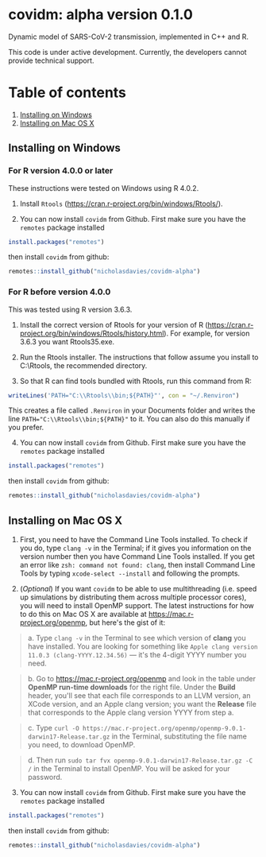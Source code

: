 # covidm: alpha version 0.1.0

Dynamic model of SARS-CoV-2 transmission, implemented in C++ and R.

This code is under active development. Currently, the developers cannot provide technical support.

# Table of contents

1. [Installing on Windows](#installing-on-windows)
2. [Installing on Mac OS X](#installing-on-mac-os-x)

## Installing on Windows

### For R version 4.0.0 or later

These instructions were tested on Windows using R 4.0.2.

1. Install `Rtools` (https://cran.r-project.org/bin/windows/Rtools/).

2. You can now install `covidm` from Github. First make sure you have the `remotes` package installed
```R
install.packages("remotes")
```
then install `covidm` from github:
```R
remotes::install_github("nicholasdavies/covidm-alpha")
```

### For R before version 4.0.0

This was tested using R version 3.6.3.

1. Install the correct version of Rtools for your version of R (https://cran.r-project.org/bin/windows/Rtools/history.html). For example, for version 3.6.3 you want Rtools35.exe.

2. Run the Rtools installer. The instructions that follow assume you install to C:\Rtools, the recommended directory.

3. So that R can find tools bundled with Rtools, run this command from R:
```R
writeLines('PATH="C:\\Rtools\\bin;${PATH}"', con = "~/.Renviron")
```
This creates a file called `.Renviron` in your Documents folder and writes the line `PATH="C:\\Rtools\\bin;${PATH}"` to it. You can also do this manually if you prefer.

4. You can now install `covidm` from Github. First make sure you have the `remotes` package installed
```R
install.packages("remotes")
```
then install `covidm` from github:
```R
remotes::install_github("nicholasdavies/covidm-alpha")
```

## Installing on Mac OS X

1. First, you need to have the Command Line Tools installed. To check if you do, type `clang -v` in the Terminal; if it gives you information on the version number then you have Command Line Tools installed. If you get an error like `zsh: command not found: clang`, then install Command Line Tools by typing `xcode-select --install` and following the prompts.

2. (*Optional*) If you want `covidm` to be able to use multithreading (i.e. speed up simulations by distributing them across multiple processor cores), you will need to install OpenMP support. The latest instructions for how to do this on Mac OS X are available at https://mac.r-project.org/openmp, but here's the gist of it:

> a. Type `clang -v` in the Terminal to see which version of **clang** you have installed. You are looking for something like `Apple clang version 11.0.3 (clang-YYYY.12.34.56)` — it's the 4-digit YYYY number you need.

> b. Go to https://mac.r-project.org/openmp and look in the table under **OpenMP run-time downloads** for the right file. Under the **Build** header, you'll see that each file corresponds to an LLVM version, an XCode version, and an Apple clang version; you want the **Release** file that corresponds to the Apple clang version YYYY from step a. 

> c. Type `curl -O https://mac.r-project.org/openmp/openmp-9.0.1-darwin17-Release.tar.gz` in the Terminal, substituting the file name you need, to download OpenMP.

> d. Then run `sudo tar fvx openmp-9.0.1-darwin17-Release.tar.gz -C /` in the Terminal to install OpenMP. You will be asked for your password.

3. You can now install `covidm` from Github. First make sure you have the `remotes` package installed
```R
install.packages("remotes")
```
then install `covidm` from github:
```R
remotes::install_github("nicholasdavies/covidm-alpha")
```

<!-- OLD
### For R before version 4.0.0

1. First, you need to have the Command Line Tools installed. To check if you do, type `clang -v` in the Terminal; if it gives you information on the version number then you have Command Line Tools installed. If you get an error like `zsh: command not found: clang`, then install Command Line Tools by typing `xcode-select --install` and following the prompts.

2. Then, install gfortran binaries from here: https://github.com/fxcoudert/gfortran-for-macOS/releases.

3. Then, install the GNU Scientific Library (GSL) using Homebrew (https://brew.sh/) by typing
```
brew install gsl
```
in the Terminal.

4. Now, run 
```
gcc --version
```
in the Terminal to get your current version, e.g. `Target: x86_64-apple-darwin18.8.2.0`. 

5. Finally, run this in Terminal, substituting the version from step 3 into the last line:
```
cd ~
mkdir .R
cd .R
echo FLIBS=-L/usr/local/gfortran/lib/gcc/x86_64-apple-darwin18/8.2.0 -L/usr/local/gfortran/lib -lgfortran -lquadmath -lm >> Makevars
```

6. (*Optional*) If you want covidm to be able to use multithreading (i.e. speed up simulations by distributing them across multiple processor cores), you will need to install OpenMP support. The latest instructions for how to do this on Mac OS X are available at https://mac.r-project.org/openmp, but here's the gist of it:

> a. Type `clang -v` in the Terminal to see which version of **clang** you have installed. You are looking for something like `Apple clang version 11.0.3 (clang-YYYY.12.34.56)` — it's the 4-digit YYYY number you need.

> b. Go to https://mac.r-project.org/openmp and look in the table under **OpenMP run-time downloads** for the right file. Under the **Build** header, you'll see that each file corresponds to an LLVM version, an XCode version, and an Apple clang version; you want the **Release** file that corresponds to the Apple clang version YYYY from step a. 

> c. Type `curl -O https://mac.r-project.org/openmp/openmp-9.0.1-darwin17-Release.tar.gz` in the Terminal, substituting the file name you need, in the Terminal to download OpenMP.

> d. Then run `sudo tar fvx openmp-9.0.1-darwin17-Release.tar.gz -C /` in the Terminal to install OpenMP. You will be asked for your password.

> e. Finally, add the following two lines to `~/.R/Makevars` to enable OpenMP support in R:

>> `CPPFLAGS += -Xclang -fopenmp`

>> `LDFLAGS += -lomp`

7. You can now install covidm from Github. First make sure you have the `remotes` package installed
```R
install.packages("remotes")
```
then install covidm from github:
```R
remotes::install_github("nicholasdavies/covidm-alpha")
```
And you're done.

--!>
